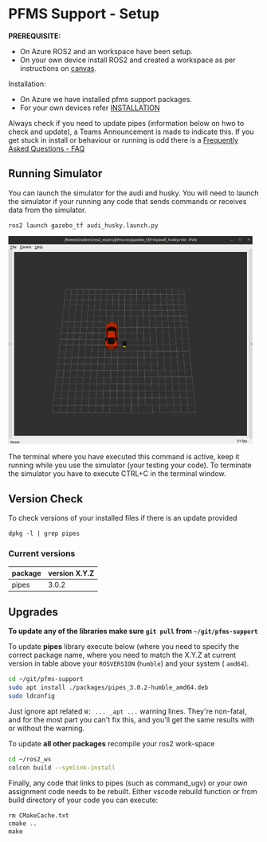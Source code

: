 

PFMS Support - Setup
=========================

**PREREQUISITE:** 

- On Azure ROS2 and an workspace have been setup. 
- On your own device install ROS2 and created a workspace as per instructions on [canvas](https://canvas.uts.edu.au/courses/30581/pages/customising-linux-install-for-pfms?wrap=1).

Installation:

- On Azure we have installed pfms support packages. 
- For your own devices refer [INSTALLATION](INSTALLATION.md)

Always check if you need to update pipes (information below on hwo to check and update), a Teams Announcement is made to indicate this. If you get stuck in install or behaviour or running is odd there is a [Frequently Asked Questions - FAQ](./FAQ.md)

## Running Simulator

You can launch the simulator for the audi and husky. You will need to launch the simulator if your running any code that sends commands or receives data from the simulator. 

```
ros2 launch gazebo_tf audi_husky.launch.py
```
<img src="./images/rviz_audi_husky.png" alt="rviz_audi_husky" style="zoom:50%;" />

The terminal where you have executed this command is active, keep it running while you use the simulator (your testing your code). To terminate the simulator you have to execute CTRL+C in the terminal window.

Version Check
-------------------------

To check versions of your installed files if there is an update provided

```
dpkg -l | grep pipes
```

### Current versions

| package | version  X.Y.Z |
| ------- | -------------- |
| pipes   | 3.0.2          |

## Upgrades

**To update any of the libraries make sure `git pull` from `~/git/pfms-support`**

To update **pipes** library execute below (where you need to specify the correct package name, where you need to match the X.Y.Z at current version in table above your `ROSVERSION` (`humble`) and your system ( `amd64`). 

```bash
cd ~/git/pfms-support
sudo apt install ./packages/pipes_3.0.2-humble_amd64.deb
sudo ldconfig
```

Just ignore apt related `W: ... _apt ...` warning lines. They're non-fatal, and for the most part you can't fix this, and you'll get the same results with or without the warning.

To update **all other packages** recompile your ros2 work-space

```bash
cd ~/ros2_ws
colcon build --symlink-install
```

Finally, any code that links to pipes (such as command_ugv) or your own assignment code needs to be rebuilt. Either vscode rebuild function or from build directory of your code you can execute:

```
rm CMakeCache.txt
cmake ..
make
```

